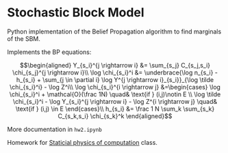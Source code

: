 # Stochastic Block Model
Python implementation of the Belief Propagation algorithm to find marginals of the SBM.

Implements the BP equations:

```math
\begin{aligned}
Y_{s_i}^{j \rightarrow i} &= \sum_{s_j} C_{s_j,s_i} \chi_{s_j}^{j \rightarrow i}\\
\log \chi_{s_i}^i &= \underbrace{\log n_{s_i} - h_{s_i} + \sum_{j \in \partial i} \log Y^{j \rightarrow i}_{s_i}}_{\log \tilde \chi_{s_i}^i} - \log Z^i\\
\log \chi_{s_i}^{i \rightarrow j} &=\begin{cases}
    \log \chi_{s_i}^i + \mathcal{O}(\frac 1N) \quad& \text{if } (i,j)\notin E \\
    \log \tilde \chi_{s_i}^i - \log Y_{s_i}^{j \rightarrow i} - \log Z^{i \rightarrow j} \quad& \text{if } (i,j) \in E
\end{cases}\\
h_{s_i} &= \frac 1 N \sum_k \sum_{s_k} C_{s_k,s_i} \chi_{s_k}^k
\end{aligned}
```

More documentation in `hw2.ipynb`

Homework for [Staticial physics of computation](https://edu.epfl.ch/coursebook/en/statistical-physics-of-computation-PHYS-512) class.
